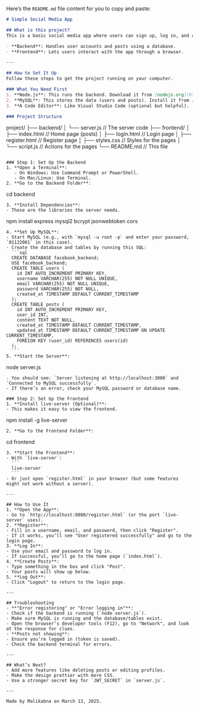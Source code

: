 Here’s the `README.md` file content for you to copy and paste:

```markdown
# Simple Social Media App

## What is this project?
This is a basic social media app where users can sign up, log in, and create posts. It has a backend (server) built with Node.js and a frontend (web pages) built with HTML, CSS, and JavaScript. Think of it as a mini version of something like Facebook!

- **Backend**: Handles user accounts and posts using a database.
- **Frontend**: Lets users interact with the app through a browser.

---

## How to Set It Up
Follow these steps to get the project running on your computer.

### What You Need First
1. **Node.js**: This runs the backend. Download it from [nodejs.org](https://nodejs.org/).
2. **MySQL**: This stores the data (users and posts). Install it from [mysql.com](https://www.mysql.com/) or use a tool like XAMPP.
3. **A Code Editor**: Like Visual Studio Code (optional but helpful).

### Project Structure
```
project/
├── backend/
│   └── server.js       // The server code
├── frontend/
│   ├── index.html     // Home page (posts)
│   ├── login.html     // Login page
│   ├── register.html  // Register page
│   ├── styles.css     // Styles for the pages
│   └── script.js      // Actions for the pages
└── README.md          // This file
```

### Step 1: Set Up the Backend
1. **Open a Terminal**:
   - On Windows: Use Command Prompt or PowerShell.
   - On Mac/Linux: Use Terminal.
2. **Go to the Backend Folder**:
   ```
   cd backend
   ```
3. **Install Dependencies**:
   - These are the libraries the server needs.
   ```
   npm install express mysql2 bcrypt jsonwebtoken cors
   ```
4. **Set Up MySQL**:
   - Start MySQL (e.g., with `mysql -u root -p` and enter your password, `01122001` in this case).
   - Create the database and tables by running this SQL:
     ```sql
     CREATE DATABASE facebook_backend;
     USE facebook_backend;
     CREATE TABLE users (
       id INT AUTO_INCREMENT PRIMARY KEY,
       username VARCHAR(255) NOT NULL UNIQUE,
       email VARCHAR(255) NOT NULL UNIQUE,
       password VARCHAR(255) NOT NULL,
       created_at TIMESTAMP DEFAULT CURRENT_TIMESTAMP
     );
     CREATE TABLE posts (
       id INT AUTO_INCREMENT PRIMARY KEY,
       user_id INT,
       content TEXT NOT NULL,
       created_at TIMESTAMP DEFAULT CURRENT_TIMESTAMP,
       updated_at TIMESTAMP DEFAULT CURRENT_TIMESTAMP ON UPDATE CURRENT_TIMESTAMP,
       FOREIGN KEY (user_id) REFERENCES users(id)
     );
     ```
5. **Start the Server**:
   ```
   node server.js
   ```
   - You should see: `Server listening at http://localhost:3000` and `Connected to MySQL successfully`.
   - If there’s an error, check your MySQL password or database name.

### Step 2: Set Up the Frontend
1. **Install live-server (Optional)**:
   - This makes it easy to view the frontend.
   ```
   npm install -g live-server
   ```
2. **Go to the Frontend Folder**:
   ```
   cd frontend
   ```
3. **Start the Frontend**:
   - With `live-server`:
     ```
     live-server
     ```
   - Or just open `register.html` in your browser (but some features might not work without a server).

---

## How to Use It
1. **Open the App**:
   - Go to `http://localhost:8080/register.html` (or the port `live-server` uses).
2. **Register**:
   - Fill in a username, email, and password, then click "Register".
   - If it works, you’ll see "User registered successfully" and go to the login page.
3. **Log In**:
   - Use your email and password to log in.
   - If successful, you’ll go to the home page (`index.html`).
4. **Create Posts**:
   - Type something in the box and click "Post".
   - Your posts will show up below.
5. **Log Out**:
   - Click "Logout" to return to the login page.

---

## Troubleshooting
- **"Error registering" or "Error logging in"**:
  - Check if the backend is running (`node server.js`).
  - Make sure MySQL is running and the database/tables exist.
  - Open the browser’s developer tools (F12), go to "Network", and look at the response for clues.
- **Posts not showing**:
  - Ensure you’re logged in (token is saved).
  - Check the backend terminal for errors.

---

## What’s Next?
- Add more features like deleting posts or editing profiles.
- Make the design prettier with more CSS.
- Use a stronger secret key for `JWT_SECRET` in `server.js`.

---

Made by Malikabna on March 13, 2025.
```
